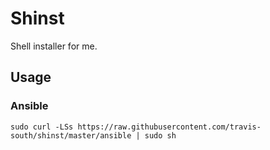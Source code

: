 # Shinst
Shell installer for me.

## Usage

### Ansible

```shell
sudo curl -LSs https://raw.githubusercontent.com/travis-south/shinst/master/ansible | sudo sh
```
